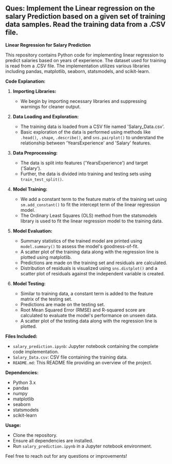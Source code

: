 ## Ques: Implement the Linear regression on the salary Prediction based on a given set of training data samples. Read the training data from a .CSV file.

**Linear Regression for Salary Prediction**

This repository contains Python code for implementing linear regression to predict salaries based on years of experience. The dataset used for training is read from a .CSV file. The implementation utilizes various libraries including pandas, matplotlib, seaborn, statsmodels, and scikit-learn.

**Code Explanation:**

1. **Importing Libraries:** 
   - We begin by importing necessary libraries and suppressing warnings for cleaner output.

2. **Data Loading and Exploration:** 
   - The training data is loaded from a CSV file named 'Salary_Data.csv'.
   - Basic exploration of the data is performed using methods like `.head()`, `.shape`, `.describe()`, and `sns.pairplot()` to understand the relationship between 'YearsExperience' and 'Salary' features.

3. **Data Preprocessing:**
   - The data is split into features ('YearsExperience') and target ('Salary').
   - Further, the data is divided into training and testing sets using `train_test_split()`.

4. **Model Training:**
   - We add a constant term to the feature matrix of the training set using `sm.add_constant()` to fit the intercept term of the linear regression model.
   - The Ordinary Least Squares (OLS) method from the statsmodels library is used to fit the linear regression model to the training data.

5. **Model Evaluation:**
   - Summary statistics of the trained model are printed using `model.summary()` to assess the model's goodness-of-fit.
   - A scatter plot of the training data along with the regression line is plotted using matplotlib.
   - Predictions are made on the training set and residuals are calculated.
   - Distribution of residuals is visualized using `sns.distplot()` and a scatter plot of residuals against the independent variable is created.

6. **Model Testing:**
   - Similar to training data, a constant term is added to the feature matrix of the testing set.
   - Predictions are made on the testing set.
   - Root Mean Squared Error (RMSE) and R-squared score are calculated to evaluate the model's performance on unseen data.
   - A scatter plot of the testing data along with the regression line is plotted.

**Files Included:**
- `salary_prediction.ipynb`: Jupyter notebook containing the complete code implementation.
- `Salary_Data.csv`: CSV file containing the training data.
- `README.md`: This README file providing an overview of the project.

**Dependencies:**
- Python 3.x
- pandas
- numpy
- matplotlib
- seaborn
- statsmodels
- scikit-learn

**Usage:**
- Clone the repository.
- Ensure all dependencies are installed.
- Run `salary_prediction.ipynb` in a Jupyter notebook environment.

Feel free to reach out for any questions or improvements!
